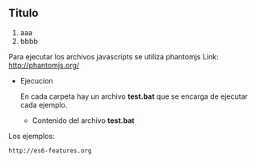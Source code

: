 ## Titulo

1. aaa
2. bbbb

Para ejecutar los archivos javascripts se utiliza phantomjs Link: http://phantomjs.org/
	
- Ejecucion
	
	En cada carpeta hay un archivo **test.bat** que se encarga de ejecutar cada ejemplo.
	

	- Contenido del archivo **test.bat**


Los ejemplos:

	http://es6-features.org

